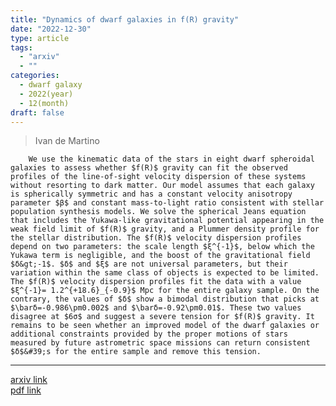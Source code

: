 ```yaml
---
title: "Dynamics of dwarf galaxies in f(R) gravity"
date: "2022-12-30"
type: article
tags:
  - "arxiv"
  - ""
categories:
  - dwarf galaxy
  - 2022(year)
  - 12(month)
draft: false
---
```


>  Ivan de Martino

        We use the kinematic data of the stars in eight dwarf spheroidal galaxies to assess whether $f(R)$ gravity can fit the observed profiles of the line-of-sight velocity dispersion of these systems without resorting to dark matter. Our model assumes that each galaxy is spherically symmetric and has a constant velocity anisotropy parameter $β$ and constant mass-to-light ratio consistent with stellar population synthesis models. We solve the spherical Jeans equation that includes the Yukawa-like gravitational potential appearing in the weak field limit of $f(R)$ gravity, and a Plummer density profile for the stellar distribution. The $f(R)$ velocity dispersion profiles depend on two parameters: the scale length $ξ^{-1}$, below which the Yukawa term is negligible, and the boost of the gravitational field $δ&gt;-1$. $δ$ and $ξ$ are not universal parameters, but their variation within the same class of objects is expected to be limited. The $f(R)$ velocity dispersion profiles fit the data with a value $ξ^{-1}= 1.2^{+18.6}_{-0.9}$ Mpc for the entire galaxy sample. On the contrary, the values of $δ$ show a bimodal distribution that picks at $\barδ=-0.986\pm0.002$ and $\barδ=-0.92\pm0.01$. These two values disagree at $6σ$ and suggest a severe tension for $f(R)$ gravity. It remains to be seen whether an improved model of the dwarf galaxies or additional constraints provided by the proper motions of stars measured by future astrometric space missions can return consistent $δ$&#39;s for the entire sample and remove this tension.

---

[arxiv link](https://arxiv.org/abs/2210.02306)  
[pdf link](https://arxiv.org/pdf/2210.02306)